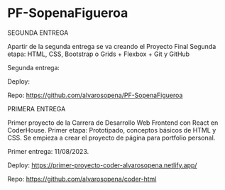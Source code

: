 # PF-SopenaFigueroa

SEGUNDA ENTREGA 

Apartir de la segunda entrega se va creando el Proyecto Final 
Segunda etapa: HTML, CSS, Bootstrap o Grids + Flexbox + Git y GitHub

Segunda entrega:

Deploy:

Repo: https://github.com/alvarosopena/PF-SopenaFigueroa

PRIMERA ENTREGA 

Primer proyecto de la Carrera de Desarrollo Web Frontend con React en CoderHouse. 
Primer etapa: Prototipado, conceptos básicos de HTML y CSS. Se empieza a crear el proyecto de página para portfolio personal. 

Primer entrega: 11/08/2023. 

Deploy: https://primer-proyecto-coder-alvarosopena.netlify.app/ 

Repo: https://github.com/alvarosopena/coder-html

